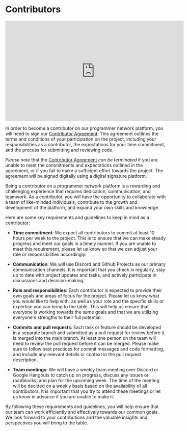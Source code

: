 # Contributors

<iframe width="560" height="315" src="https://www.youtube.com/embed/pkMOlZklVzA" title="YouTube video player" frameborder="0" allow="accelerometer; autoplay; clipboard-write; encrypted-media; gyroscope; picture-in-picture; web-share" allowfullscreen></iframe>

In order to become a contributor on our programmer network platform, you will need to sign our [Contributor Agreement](./Contribution-Agrement.md). This agreement outlines the terms and conditions of your participation on the project, including your responsibilities as a contributor, the expectations for your time commitment, and the process for submitting and reviewing code.

_Please note_ that the [Contributor Agreement](./Contribution-Agrement.md) _can be terminated_ if you are unable to meet the commitments and expectations outlined in the agreement, or if you fail to make a sufficient effort towards the project. The agreement will be signed digitally using a digital signature platform.

Being a contributor on a programmer network platform is a rewarding and challenging experience that requires dedication, communication, and teamwork. As a contributor, you will have the opportunity to collaborate with a team of like-minded individuals, contribute to the growth and development of the platform, and expand your own skills and knowledge.

Here are some key requirements and guidelines to keep in mind as a contributor:

- **Time commitment**: We expect all contributors to commit at least 10 hours per week to the project. This is to ensure that we can make steady progress and meet our goals in a timely manner. If you are unable to meet this requirement, please let us know so that we can adjust your role or responsibilities accordingly.

- **Communication**: We will use Discord and Github Projects as our primary communication channels. It is important that you check in regularly, stay up to date with project updates and tasks, and actively participate in discussions and decision-making.

- **Role and responsibilities**: Each contributor is expected to provide their own goals and areas of focus for the project. Please let us know what you would like to help with, as well as your role and the specific skills or expertise you can bring to the table. This will help us ensure that everyone is working towards the same goals and that we are utilizing everyone's strengths to their full potential.

- **Commits and pull requests**: Each task or feature should be developed in a separate branch and submitted as a pull request for review before it is merged into the main branch. At least one person on the team will need to review the pull request before it can be merged. Please make sure to follow best practices for commit messages and code formatting, and include any relevant details or context in the pull request description.

- **Team meetings**: We will have a weekly team meeting over Discord or Google Hangouts to catch up on progress, discuss any issues or roadblocks, and plan for the upcoming week. The time of the meeting will be decided on a weekly basis based on the availability of all contributors. It is important that you try to attend these meetings or let us know in advance if you are unable to make it.

By following these requirements and guidelines, you will help ensure that our team can work efficiently and effectively towards our common goals. We look forward to your contributions and the valuable insights and perspectives you will bring to the table.
